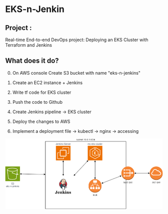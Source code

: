 # EKS-n-Jenkin
## Project : 
Real-time End-to-end DevOps project: Deploying an EKS Cluster with Terraform and Jenkins

## What does it do?

0. On AWS console Create S3 bucket with name "eks-n-jenkins"

1. Create an EC2 instance + Jenkins
2. Write tf code for EKS cluster
3. Push the code to Github
4. Create Jenkins pipeline -> EKS cluster
5. Deploy the changes to AWS
6. Implement a deployment file -> kubectl -> nginx -> accessing

![Alt text here](images/EKS-n-Jenkins.png)